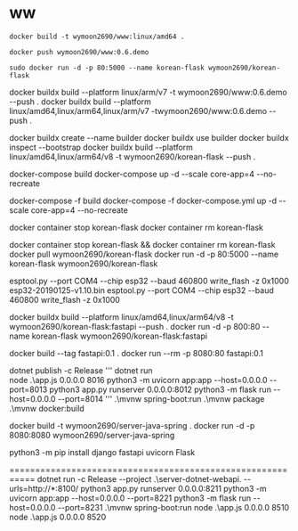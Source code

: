# ww

```
docker build -t wymoon2690/www:linux/amd64 .
```

```
docker push wymoon2690/www:0.6.demo
```

```
sudo docker run -d -p 80:5000 --name korean-flask wymoon2690/korean-flask
```
docker buildx build --platform linux/arm/v7 -t wymoon2690/www:0.6.demo --push .
docker buildx build --platform linux/amd64,linux/arm64,linux/arm/v7 -twymoon2690/www:0.6.demo --push .

docker buildx create --name builder
docker buildx use builder
docker buildx inspect --bootstrap
docker buildx build --platform linux/amd64,linux/arm64/v8 -t wymoon2690/korean-flask --push .

docker-compose build
docker-compose up -d --scale core-app=4 --no-recreate

docker-compose -f build
docker-compose -f docker-compose.yml up -d --scale core-app=4 --no-recreate

docker container stop korean-flask
docker container rm korean-flask

docker container stop korean-flask && docker container rm korean-flask
docker pull wymoon2690/korean-flask
docker run -d -p 80:5000 --name korean-flask wymoon2690/korean-flask

esptool.py --port COM4 --chip esp32 --baud 460800 write_flash -z 0x1000 esp32-20190125-v1.10.bin
esptool.py --port COM4 --chip esp32 --baud 460800 write_flash -z 0x1000




docker buildx build --platform linux/amd64,linux/arm64/v8 -t wymoon2690/korean-flask:fastapi --push .
docker run -d -p 800:80 --name korean-flask wymoon2690/korean-flask:fastapi


docker build --tag fastapi:0.1 .
docker run --rm -p 8080:80 fastapi:0.1

dotnet publish -c Release
'''
dotnet run  
node .\app.js 0.0.0.0 8016
python3 -m uvicorn app:app --host=0.0.0.0 --port=8013
python3 app.py runserver 0.0.0.0:8012
python3 -m flask run --host=0.0.0.0 --port=8014
'''
.\mvnw spring-boot:run
.\mvnw package
.\mvnw docker:build

docker build -t wymoon2690/server-java-spring .
docker run -d -p 8080:8080 wymoon2690/server-java-spring



python3 -m pip install django fastapi uvicorn Flask

===========================================================
dotnet run -c Release --project .\server-dotnet-webapi\. --urls=http://*:8100/
python3 app.py runserver 0.0.0.0:8211
python3 -m uvicorn app:app --host=0.0.0.0 --port=8221
python3 -m flask run --host=0.0.0.0 --port=8231
.\mvnw spring-boot:run
node .\app.js 0.0.0.0 8510
node .\app.js 0.0.0.0 8520